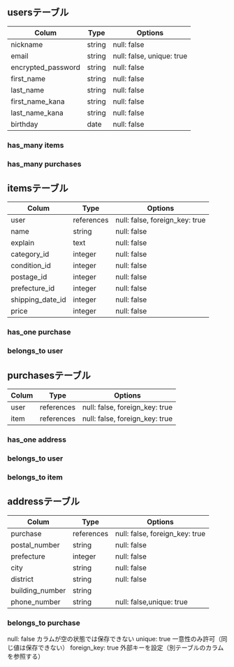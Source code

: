 ## usersテーブル

|Colum                    |Type     |Options                      | 
|-------------------------|---------|-----------------------------|
|nickname                 |string   |null: false                  | 
|email                    |string   |null: false, unique: true    | 
|encrypted_password       |string   |null: false                  | 
|first_name               |string   |null: false                  |
|last_name                |string   |null: false                  |
|first_name_kana          |string   |null: false                  |
|last_name_kana           |string   |null: false                  |
|birthday                 |date     |null: false                  |


### has_many items
### has_many purchases








## itemsテーブル

|Colum                    |Type       |Options                              | 
|-------------------------|-----------|-------------------------------------|
|user                     |references |null: false, foreign_key: true       |
|name                     |string     |null: false                          | 
|explain                  |text       |null: false                          | 
|category_id              |integer    |null: false                          | 
|condition_id             |integer    |null: false                          |
|postage_id               |integer    |null: false                          |
|prefecture_id            |integer    |null: false                          |
|shipping_date_id         |integer    |null: false                          |
|price                    |integer    |null: false                          |


### has_one purchase
### belongs_to user








## purchasesテーブル

|Colum                    |Type        |  Options                            | 
|-------------------------|------------|-------------------------------------|
|user                     |references  |null: false, foreign_key: true       | 
|item                     |references  |null: false, foreign_key: true       |   


### has_one address
### belongs_to user
### belongs_to item














## addressテーブル

|Colum                    |Type        |Options                              | 
|-------------------------|------------|-------------------------------------|
|purchase                 |references  |null: false, foreign_key: true       |
|postal_number            |string      |null: false                          | 
|prefecture               |integer     |null: false                          | 
|city                     |string      |null: false                          | 
|district                 |string      |null: false                          | 
|building_number          |string      |                                     |
|phone_number             |string      |null: false,unique: true             |



### belongs_to purchase



null: false	カラムが空の状態では保存できない
unique: true	一意性のみ許可（同じ値は保存できない）
foreign_key: true	外部キーを設定（別テーブルのカラムを参照する）
	
